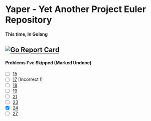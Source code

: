 # Yaper - Yet Another Project Euler Repository 
#### This time, In Golang
[![Go Report Card](https://goreportcard.com/badge/HankiGreed/Yaper)](https://goreportcard.com/report/HankiGreed/Yaper)
--- 

#### Problems I've Skipped (Marked Undone)
- [ ] [15](https://projecteuler.net/problem=15)
- [ ] [17](https://projecteuler.net/problem=17) [Incorrect !]
- [ ] [18](https://projecteuler.net/problem=18)
- [ ] [19](https://projecteuler.net/problem=19)
- [ ] [21](https://projecteuler.net/problem=21)
- [ ] [23](https://projecteuler.net/problem=23)
- [x] [24](https://projecteuler.net/problem=24)
- [ ] [27](https://projecteuler.net/problem=27)
